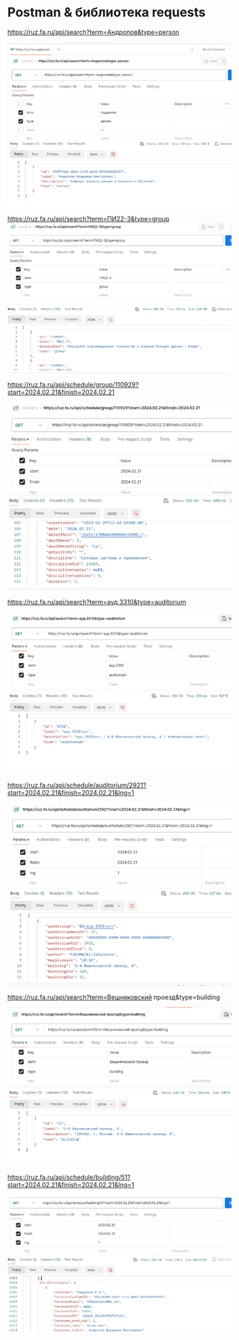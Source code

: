 # Postman & библиотека requests


https://ruz.fa.ru/api/search?term=Андропов&type=person

![](img/2024-02-19_07-06-42.png)

https://ruz.fa.ru/api/search?term=ПИ22-3&type=group
![](img/2024-02-19_07-08-00.png)

https://ruz.fa.ru/api/schedule/group/110929?start=2024.02.21&finish=2024.02.21

![](img/2024-02-19_07-09-20.png)

https://ruz.fa.ru/api/search?term=ауд.3310&type=auditorium

![](img/2024-02-19_07-29-24.png)

https://ruz.fa.ru/api/schedule/auditorium/2921?start=2024.02.21&finish=2024.02.21&lng=1

![](img/2024-02-19_07-31-44.png)

https://ruz.fa.ru/api/search?term=Вешняковский проезд&type=building

![](img/2024-02-19_07-34-27.png)

https://ruz.fa.ru/api/schedule/building/51?start=2024.02.21&finish=2024.02.21&lng=1

![](img/2024-02-19_07-38-19.png)